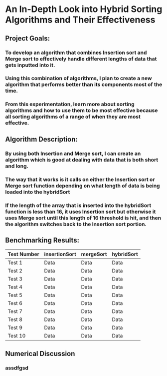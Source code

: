 # An In-Depth Look into Hybrid Sorting Algorithms and Their Effectiveness


## Project Goals:
### To develop an algorithm that combines Insertion sort and Merge sort to effectively handle different lengths of data that gets inputted into it.
### Using this combination of algorithms, I plan to create a new algorithm that performs better than its components most of the time.
### From this experimentation, learn more about sorting algorithms and how to use them to be most effective because all sorting algorithms of a range of when they are most effective.

## Algorithm Description:
### By using both Insertion and Merge sort, I can create an algorithm which is good at dealing with data that is both short and long.
### The way that it works is it calls on either the Insertion sort or Merge sort function depending on what length of data is being loaded into the hybridSort
### If the length of the array that is inserted into the hybridSort function is less than 16, it uses Insertion sort but otherwise it uses Merge sort until this length of 16 threshold is hit, and then the algorithm switches back to the Insertion sort portion.


## Benchmarking Results:
| Test Number | insertionSort | mergeSort | hybridSort |
| ----------- | ------- | ------- | ------- |
| Test 1      | Data    | Data    | Data    |
| Test 2      | Data    | Data    | Data    |
| Test 3      | Data    | Data    | Data    |
| Test 4      | Data    | Data    | Data    |
| Test 5      | Data    | Data    | Data    |
| Test 6      | Data    | Data    | Data    |
| Test 7      | Data    | Data    | Data    |
| Test 8      | Data    | Data    | Data    |
| Test 9      | Data    | Data    | Data    |
| Test 10     | Data    | Data    | Data    |


## Numerical Discussion
### assdfgsd
